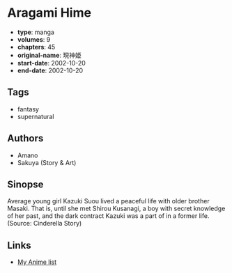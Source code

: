 # Aragami Hime

-   **type**: manga
-   **volumes**: 9
-   **chapters**: 45
-   **original-name**: 現神姫
-   **start-date**: 2002-10-20
-   **end-date**: 2002-10-20

## Tags

-   fantasy
-   supernatural

## Authors

-   Amano
-   Sakuya (Story & Art)

## Sinopse

Average young girl Kazuki Suou lived a peaceful life with older brother Masaki. That is, until she met Shirou Kusanagi, a boy with secret knowledge of her past, and the dark contract Kazuki was a part of in a former life. (Source: Cinderella Story)

## Links

-   [My Anime list](https://myanimelist.net/manga/3114/Aragami_Hime)

